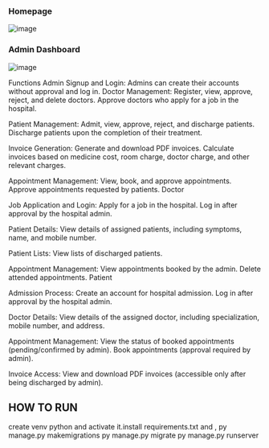 ### Homepage

![image](https://github.com/LIMON-714/hospital_management_system-Python/assets/81027586/f32cbfac-5420-4355-8a5e-15ff6d551a49)

### Admin Dashboard

![image](https://github.com/LIMON-714/hospital_management_system-Python/assets/81027586/750c7834-74f0-4ee6-bd09-3e5472c1fa78)


Functions
Admin
Signup and Login:
Admins can create their accounts without approval and log in.
Doctor Management:
Register, view, approve, reject, and delete doctors.
Approve doctors who apply for a job in the hospital.

Patient Management:
Admit, view, approve, reject, and discharge patients.
Discharge patients upon the completion of their treatment.

Invoice Generation:
Generate and download PDF invoices.
Calculate invoices based on medicine cost, room charge, doctor charge, and other relevant charges.

Appointment Management:
View, book, and approve appointments.
Approve appointments requested by patients.
Doctor

Job Application and Login:
Apply for a job in the hospital.
Log in after approval by the hospital admin.

Patient Details:
View details of assigned patients, including symptoms, name, and mobile number.

Patient Lists:
View lists of discharged patients.

Appointment Management:
View appointments booked by the admin.
Delete attended appointments.
Patient

Admission Process:
Create an account for hospital admission.
Log in after approval by the hospital admin.

Doctor Details:
View details of the assigned doctor, including specialization, mobile number, and address.

Appointment Management:
View the status of booked appointments (pending/confirmed by admin).
Book appointments (approval required by admin).

Invoice Access:
View and download PDF invoices (accessible only after being discharged by admin).

## HOW TO RUN 
create venv python and activate it.install requirements.txt and ,
py manage.py makemigrations
py manage.py migrate
py manage.py runserver





